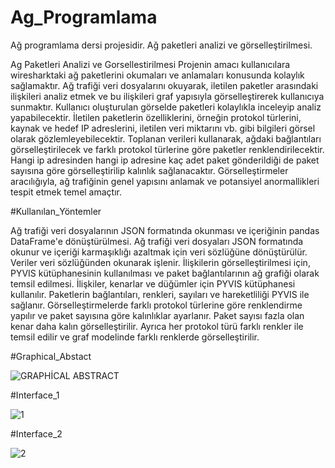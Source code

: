 # Ag_Programlama
Ağ programlama dersi projesidir. Ağ paketleri analizi ve görselleştirilmesi. 

Ag Paketleri Analizi ve Gorsellestirilmesi Projenin amacı kullanıcılara wiresharktaki ağ paketlerini okumaları ve anlamaları konusunda kolaylık sağlamaktır. Ağ trafiği veri dosyalarını okuyarak, iletilen paketler arasındaki ilişkileri analiz etmek ve bu ilişkileri graf yapısıyla görselleştirerek kullanıcıya sunmaktır. Kullanıcı oluşturulan görselde paketleri kolaylıkla inceleyip analiz yapabilecektir. İletilen paketlerin özelliklerini, örneğin protokol türlerini, kaynak ve hedef IP adreslerini, iletilen veri miktarını vb. gibi bilgileri görsel olarak gözlemleyebilecektir. Toplanan verileri kullanarak, ağdaki bağlantıları görselleştirilecek ve farklı protokol türlerine göre paketler renklendirilecektir. Hangi ip adresinden hangi ip adresine kaç adet paket gönderildiği de paket sayısına göre görselleştirilip kalınlık sağlanacaktır. Görselleştirmeler aracılığıyla, ağ trafiğinin genel yapısını anlamak ve potansiyel anormallikleri tespit etmek temel amaçtır.

#Kullanılan_Yöntemler

Ağ trafiği veri dosyalarının JSON formatında okunması ve içeriğinin pandas DataFrame'e dönüştürülmesi. Ağ trafiği veri dosyaları JSON formatında okunur ve içeriği karmaşıklığı azaltmak için veri sözlüğüne dönüştürülür. Veriler veri sözlüğünden okunarak işlenir. İlişkilerin görselleştirilmesi için, PYVIS kütüphanesinin kullanılması ve paket bağlantılarının ağ grafiği olarak temsil edilmesi. İlişkiler, kenarlar ve düğümler için PYVIS kütüphanesi kullanılır. Paketlerin bağlantıları, renkleri, sayıları ve hareketliliği PYVIS ile sağlanır. Görselleştirmelerde farklı protokol türlerine göre renklendirme yapılır ve paket sayısına göre kalınlıklar ayarlanır. Paket sayısı fazla olan kenar daha kalın görselleştirilir. Ayrıca her protokol türü farklı renkler ile temsil edilir ve graf modelinde farklı renklerde görselleştirilir.

#Graphical_Abstact

![GRAPHİCAL ABSTRACT](https://github.com/Tugcerbetci/Ag_Programlama/assets/95607055/1f25291e-45f9-43f9-8cc8-8fa732f7491b)

#Interface_1

![1](https://github.com/Tugcerbetci/Ag_Programlama/assets/95607055/cd8e13b6-98fa-4727-9f74-bb9c3deebe04)

#Interface_2

![2](https://github.com/Tugcerbetci/Ag_Programlama/assets/95607055/f414acfa-ab57-4639-b55b-4135453bc317)



